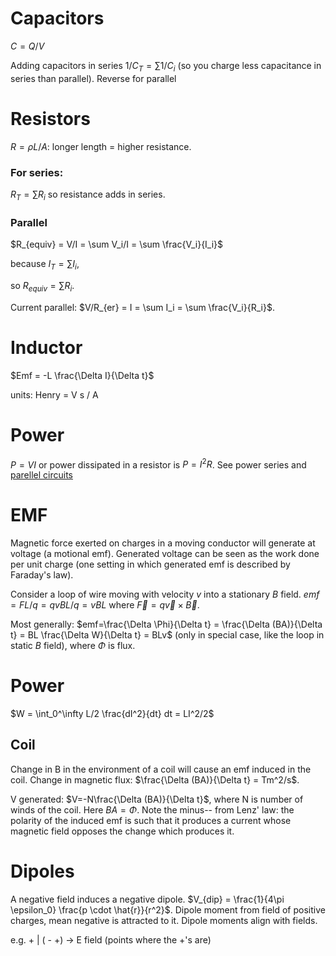 # Capacitors
$C=Q/V$

Adding capacitors in series $1/C_T = \sum 1/C_i$ (so you charge less capacitance in series than parallel). Reverse for parallel

# Resistors
$R=\rho L/A$: longer length = higher resistance. 

### For series: 

$R_T = \sum R_i$ so resistance adds in series. 

### Parallel
$R_{equiv} = V/I = \sum V_i/I = \sum \frac{V_i}{I_i}$ 

because $I_T = \sum I_i$, 

so $R_{equiv} =\sum R_i$.


Current parallel: $V/R_{er} = I = \sum I_i = \sum \frac{V_i}{R_i}$.

# Inductor
$Emf = -L \frac{\Delta I}{\Delta t}$

units: Henry = V s / A

# Power 

$P=VI$ or power dissipated in a resistor is $P = I^2 R$. See power series and [parellel circuits](http://hyperphysics.phy-astr.gsu.edu/hbase/electric/elepow.html#c1)


# EMF
Magnetic force exerted on charges in a moving conductor will generate at voltage (a motional emf). Generated voltage can be seen as the work done per unit charge (one setting in which generated emf is described by Faraday's law). 

Consider a loop of wire moving with velocity $v$ into a stationary $B$ field. $emf = FL/q = qvBL/q = vBL$ where $\vec{F}=q\vec{v}\times\vec{B}$.


Most generally: $emf=\frac{\Delta \Phi}{\Delta t} = \frac{\Delta (BA)}{\Delta t} = BL \frac{\Delta W}{\Delta t} = BLv$ (only in special case, like the loop in static $B$ field), where $\Phi$ is flux.

# Power
$W = \int_0^\infty L/2 \frac{dI^2}{dt} dt = LI^2/2$

## Coil

Change in B in the environment of a coil will cause an emf induced in the coil. Change in magnetic flux: $\frac{\Delta (BA)}{\Delta t} = Tm^2/s$.

V generated: $V=-N\frac{\Delta (BA)}{\Delta t}$, where N is number of winds of the coil. Here $BA=\Phi$.  Note the minus-- from Lenz' law: the polarity of the induced emf is such that it produces a current whose magnetic field opposes the change which produces it. 



# Dipoles

A negative field induces a negative dipole. 
$V_{dip} = \frac{1}{4\pi \epsilon_0} \frac{p \cdot \hat{r}}{r^2}$. Dipole moment from field of positive charges, mean negative is attracted to it. Dipole moments align with fields. 

e.g. + |     ( -   +) -> E field (points where the +'s are)
